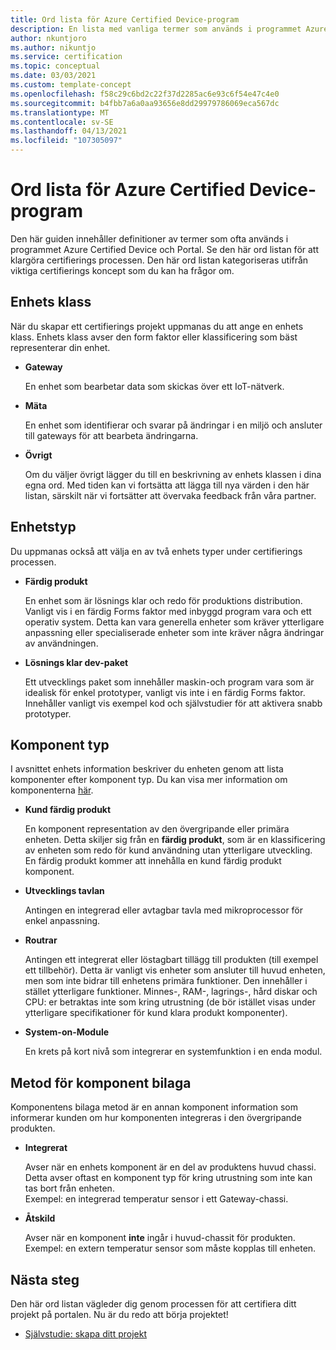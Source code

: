```yaml
---
title: Ord lista för Azure Certified Device-program
description: En lista med vanliga termer som används i programmet Azure Certified Device
author: nkuntjoro
ms.author: nikuntjo
ms.service: certification
ms.topic: conceptual
ms.date: 03/03/2021
ms.custom: template-concept
ms.openlocfilehash: f58c29c6bd2c22f37d2285ac6e93c6f54e47c4e0
ms.sourcegitcommit: b4fbb7a6a0aa93656e8dd29979786069eca567dc
ms.translationtype: MT
ms.contentlocale: sv-SE
ms.lasthandoff: 04/13/2021
ms.locfileid: "107305097"
---
```

# <a name="azure-certified-device-program-glossary"></a>Ord lista för Azure Certified Device-program

Den här guiden innehåller definitioner av termer som ofta används i programmet Azure Certified Device och Portal. Se den här ord listan för att klargöra certifierings processen. Den här ord listan kategoriseras utifrån viktiga certifierings koncept som du kan ha frågor om.

## <a name="device-class"></a>Enhets klass

När du skapar ett certifierings projekt uppmanas du att ange en enhets klass. Enhets klass avser den form faktor eller klassificering som bäst representerar din enhet.

- **Gateway**

    En enhet som bearbetar data som skickas över ett IoT-nätverk.

- **Mäta**

    En enhet som identifierar och svarar på ändringar i en miljö och ansluter till gateways för att bearbeta ändringarna.

- **Övrigt**

    Om du väljer övrigt lägger du till en beskrivning av enhets klassen i dina egna ord. Med tiden kan vi fortsätta att lägga till nya värden i den här listan, särskilt när vi fortsätter att övervaka feedback från våra partner.

## <a name="device-type"></a>Enhetstyp

Du uppmanas också att välja en av två enhets typer under certifierings processen.

- **Färdig produkt**

    En enhet som är lösnings klar och redo för produktions distribution. Vanligt vis i en färdig Forms faktor med inbyggd program vara och ett operativ system. Detta kan vara generella enheter som kräver ytterligare anpassning eller specialiserade enheter som inte kräver några ändringar av användningen.
- **Lösnings klar dev-paket**

    Ett utvecklings paket som innehåller maskin-och program vara som är idealisk för enkel prototyper, vanligt vis inte i en färdig Forms faktor. Innehåller vanligt vis exempel kod och självstudier för att aktivera snabb prototyper.

## <a name="component-type"></a>Komponent typ

I avsnittet enhets information beskriver du enheten genom att lista komponenter efter komponent typ. Du kan visa mer information om komponenterna [här](./how-to-using-the-components-feature.md).

- **Kund färdig produkt**

    En komponent representation av den övergripande eller primära enheten. Detta skiljer sig från en **färdig produkt**, som är en klassificering av enheten som redo för kund användning utan ytterligare utveckling. En färdig produkt kommer att innehålla en kund färdig produkt komponent.
- **Utvecklings tavlan**

    Antingen en integrerad eller avtagbar tavla med mikroprocessor för enkel anpassning.
- **Routrar**

    Antingen ett integrerat eller löstagbart tillägg till produkten (till exempel ett tillbehör). Detta är vanligt vis enheter som ansluter till huvud enheten, men som inte bidrar till enhetens primära funktioner. Den innehåller i stället ytterligare funktioner. Minnes-, RAM-, lagrings-, hård diskar och CPU: er betraktas inte som kring utrustning (de bör istället visas under ytterligare specifikationer för kund klara produkt komponenter).
- **System-on-Module**  

    En krets på kort nivå som integrerar en systemfunktion i en enda modul.

## <a name="component-attachment-method"></a>Metod för komponent bilaga

Komponentens bilaga metod är en annan komponent information som informerar kunden om hur komponenten integreras i den övergripande produkten.

- **Integrerat**
 
    Avser när en enhets komponent är en del av produktens huvud chassi. Detta avser oftast en komponent typ för kring utrustning som inte kan tas bort från enheten.  
    Exempel: en integrerad temperatur sensor i ett Gateway-chassi.

- **Åtskild**

    Avser när en komponent **inte** ingår i huvud-chassit för produkten.  
    Exempel: en extern temperatur sensor som måste kopplas till enheten.


## <a name="next-steps"></a>Nästa steg

Den här ord listan vägleder dig genom processen för att certifiera ditt projekt på portalen. Nu är du redo att börja projektet!
- [Självstudie: skapa ditt projekt](./tutorial-01-creating-your-project.md)
